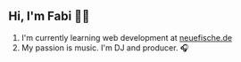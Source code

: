   ##  Hi, I'm Fabi 👋🏻
  
 1. I'm currently learning web development at [neuefische.de](https://www.neuefische.de/)
 2. My passion is music. I'm DJ and producer. 🎧
